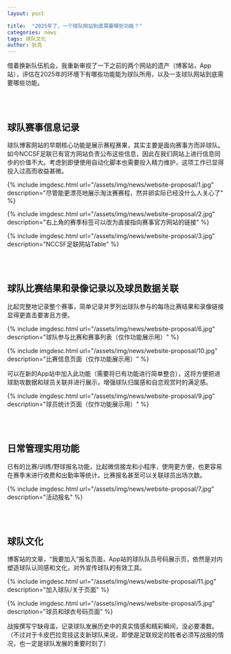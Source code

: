 ```yaml
---
layout: post

title:  "2025年了，一个球队网站到底需要哪些功能？"
categories: news
tags: 球队文化
author: 狄克
---
```


借着换新队伍机会，我重新审视了一下之前的两个网站的遗产（博客站，App站），评估在2025年的环境下有哪些功能能为球队所用，以及一支球队网站到底需要哪些功能。

<br>
<br>

## 球队赛事信息记录

球队博客网站的早期核心功能是展示赛程赛果，其实主要是面向赛事方而非球队。如今NCCSF足联已有官方网站负责公布这些信息，因此在我们网站上进行信息同步的价值不大。考虑到即便使用自动化脚本也需要投入精力维护，这项工作已显得投入过高而收益甚微。

{% include imgdesc.html url="/assets/img/news/website-proposal/1.jpg" description="尽管能更漂亮地展示淘汰赛赛程，然并卵实际已经没什么人关心了" %}

{% include imgdesc.html url="/assets/img/news/website-proposal/2.jpg" description="右上角的赛季标签可以改为直接指向赛事官方网站的链接" %}

{% include imgdesc.html url="/assets/img/news/website-proposal/3.jpg" description="NCCSF足联网站Table" %}

<br>
<br>

## 球队比赛结果和录像记录以及球员数据关联


比起完整地记录整个赛事，简单记录并罗列出球队参与的每场比赛结果和录像链接显得更直击要害且方便。

{% include imgdesc.html url="/assets/img/news/website-proposal/6.jpg" description="球队参与比赛和赛事列表（仅作功能展示用）" %}

{% include imgdesc.html url="/assets/img/news/website-proposal/10.jpg" description="比赛信息页面（仅作功能展示用）" %}

可以在新的App站中加入此功能（需要将已有功能进行简单整合），这将方便把进球助攻数据和球员关联并进行展示，增强球队归属感和自恋观赏时的满足感。

{% include imgdesc.html url="/assets/img/news/website-proposal/9.jpg" description="球员统计页面（仅作功能展示用）" %}


<br>
<br>

## 日常管理实用功能

已有的比赛/训练/野球报名功能，比起微信接龙和小程序，使用更方便，也更容易在赛季末进行收费和出勤率等统计。比赛报名甚至可以关联球员出场次数。

{% include imgdesc.html url="/assets/img/news/website-proposal/7.jpg" description="活动报名" %}


<br>
<br>

## 球队文化

博客站的文章，“我要加入”报名页面，App站的球队队员号码展示页，依然是对内塑造球队认同感和文化，对外宣传球队的有效工具。

{% include imgdesc.html url="/assets/img/news/website-proposal/11.jpg" description="加入球队/关于页面" %}

{% include imgdesc.html url="/assets/img/news/website-proposal/5.jpg" description="球员和球衣号码页面" %}

战报撰写宁缺毋滥，记录球队发展历史中的真实情感和精彩瞬间，没必要凑数。（不过对于卡皮巴拉竞技这支新球队来说，即使是足联规定的胜者必须写战报的情况，也一定是球队发展的重要时刻了）

